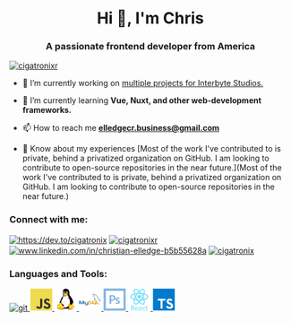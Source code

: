 <h1 align="center">Hi 👋, I'm Chris</h1>
<h3 align="center">A passionate frontend developer from America</h3>

<p align="left"> <a href="https://twitter.com/cigatronixr" target="blank"><img src="https://img.shields.io/twitter/follow/cigatronixr?logo=twitter&style=for-the-badge" alt="cigatronixr" /></a> </p>

- 🔭 I’m currently working on [multiple projects for Interbyte Studios.](https://github.com/Interbyte-Studios)

- 🌱 I’m currently learning **Vue, Nuxt, and other web-development frameworks.**

- 📫 How to reach me **elledgecr.business@gmail.com**

- 📄 Know about my experiences [Most of the work I've contributed to is private, behind a privatized organization on GitHub. I am looking to contribute to open-source repositories in the near future.](Most of the work I've contributed to is private, behind a privatized organization on GitHub. I am looking to contribute to open-source repositories in the near future.)

<h3 align="left">Connect with me:</h3>
<p align="left">
<a href="https://dev.to/https://dev.to/cigatronix" target="blank"><img align="center" src="https://raw.githubusercontent.com/rahuldkjain/github-profile-readme-generator/master/src/images/icons/Social/devto.svg" alt="https://dev.to/cigatronix" height="30" width="40" /></a>
<a href="https://twitter.com/cigatronixr" target="blank"><img align="center" src="https://raw.githubusercontent.com/rahuldkjain/github-profile-readme-generator/master/src/images/icons/Social/twitter.svg" alt="cigatronixr" height="30" width="40" /></a>
<a href="https://linkedin.com/in/www.linkedin.com/in/christian-elledge-b5b55628a" target="blank"><img align="center" src="https://raw.githubusercontent.com/rahuldkjain/github-profile-readme-generator/master/src/images/icons/Social/linked-in-alt.svg" alt="www.linkedin.com/in/christian-elledge-b5b55628a" height="30" width="40" /></a>
<a href="https://www.leetcode.com/cigatronix" target="blank"><img align="center" src="https://raw.githubusercontent.com/rahuldkjain/github-profile-readme-generator/master/src/images/icons/Social/leet-code.svg" alt="cigatronix" height="30" width="40" /></a>
</p>

<h3 align="left">Languages and Tools:</h3>
<p align="left"> <a href="https://git-scm.com/" target="_blank" rel="noreferrer"> <img src="https://www.vectorlogo.zone/logos/git-scm/git-scm-icon.svg" alt="git" width="40" height="40"/> </a> <a href="https://developer.mozilla.org/en-US/docs/Web/JavaScript" target="_blank" rel="noreferrer"> <img src="https://raw.githubusercontent.com/devicons/devicon/master/icons/javascript/javascript-original.svg" alt="javascript" width="40" height="40"/> </a> <a href="https://www.linux.org/" target="_blank" rel="noreferrer"> <img src="https://raw.githubusercontent.com/devicons/devicon/master/icons/linux/linux-original.svg" alt="linux" width="40" height="40"/> </a> <a href="https://www.mysql.com/" target="_blank" rel="noreferrer"> <img src="https://raw.githubusercontent.com/devicons/devicon/master/icons/mysql/mysql-original-wordmark.svg" alt="mysql" width="40" height="40"/> </a> <a href="https://www.photoshop.com/en" target="_blank" rel="noreferrer"> <img src="https://raw.githubusercontent.com/devicons/devicon/master/icons/photoshop/photoshop-line.svg" alt="photoshop" width="40" height="40"/> </a> <a href="https://reactjs.org/" target="_blank" rel="noreferrer"> <img src="https://raw.githubusercontent.com/devicons/devicon/master/icons/react/react-original-wordmark.svg" alt="react" width="40" height="40"/> </a> <a href="https://www.typescriptlang.org/" target="_blank" rel="noreferrer"> <img src="https://raw.githubusercontent.com/devicons/devicon/master/icons/typescript/typescript-original.svg" alt="typescript" width="40" height="40"/> </a> </p>

